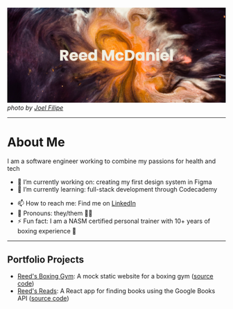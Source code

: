 [![MasterHead](github_banner.png)](https://github.com/reed-mcdaniel-716/reed-mcdaniel-716)
_photo by [Joel Filipe](https://unsplash.com/@joelfilip)_

---

# About Me
I am a software engineer working to combine my passions for health and tech
<!-- Focusing on building more inclusive communities around fitness, nutrition, and wellness -->
- 🔭 I’m currently working on: creating my first design system in Figma
- 🌱 I’m currently learning: full-stack development through Codecademy
<!--
  - 👯 I’m looking to collaborate on ...
  - 🤔 I’m looking for help with ...
  - 💬 Ask me about ...
-->
- 📫 How to reach me: Find me on [LinkedIn](https://www.linkedin.com/in/reed-mcdaniel)
- 🙂 Pronouns: they/them 🏳️‍🌈
- ⚡ Fun fact: I am a NASM certified personal trainer with 10+ years of boxing experience 🥊

---

## Portfolio Projects
- [Reed's Boxing Gym](https://cerulean-cactus-a5c733.netlify.app/): A mock static website for a boxing gym ([source code](https://github.com/reed-mcdaniel-716/first-chakra-ui-app))
- [Reed's Reads](https://elegant-melba-99379c.netlify.app/): A React app for finding books using the Google Books API ([source code](https://github.com/reed-mcdaniel-716/reeds-reads))
